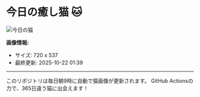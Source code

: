 # 今日の癒し猫 🐱

![今日の猫](https://cdn2.thecatapi.com/images/MjAxMDc4OA.jpg)

**画像情報:**
- サイズ: 720 x 537
- 最終更新: 2025-10-22 01:39

---

このリポジトリは毎日朝9時に自動で猫画像が更新されます。
GitHub Actionsの力で、365日違う猫に出会えます！

